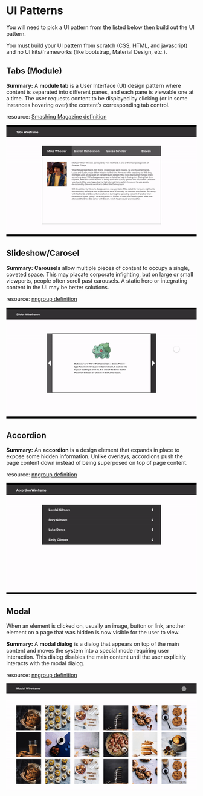 # UI Patterns

You will need to pick a UI pattern from the listed below then build out the UI pattern.

You must build your UI pattern from scratch (CSS, HTML, and javascript) and no UI kits/frameworks (like bootstrap, Material Design, etc.).



##  Tabs (Module)



**Summary:** A **module tab** is a User Interface (UI) design pattern where content is separated into different panes, and each pane is viewable one at a time. The user requests content to be displayed by clicking (or in some instances hovering over) the content’s corresponding tab control.

resource: [Smashing Magazine definition](https://www.smashingmagazine.com/2009/06/module-tabs-in-web-design-best-practices-and-solutions/#:~:text=A%20module%20tab%20is%20a%20User%20Interface%20(UI)%20design%20pattern,the%20content's%20corresponding%20tab%20control.)

![tabs](images/1.gif)



## Slideshow/Carosel



**Summary:** **Carousels** allow multiple pieces of content to occupy a single, coveted space. This may placate corporate infighting, but on large or small viewports, people often scroll past carousels. A static hero or integrating content in the UI may be better solutions. 

resource: [nngroup definition](https://www.nngroup.com/articles/designing-effective-carousels/#:~:text=Summary%3A%20Carousels%20allow%20multiple%20pieces,UI%20may%20be%20better%20solutions.)



![tabs](images/2.gif)




## Accordion



**Summary:** An **accordion** is a design element that expands in place to expose some hidden information. Unlike overlays, accordions push the page content down instead of being superposed on top of page content.

resource: [nngroup definition](https://www.nngroup.com/articles/mobile-accordions/)



![tabs](images/3.gif)



## Modal



When an element is clicked on, usually an image, button or link, another element on a page that was hidden is now visible for the user to view.

**Summary:** A **modal dialog** is a dialog that appears on top of the main content and moves the system into a special mode requiring user interaction. This dialog disables the main content until the user explicitly interacts with the modal dialog.

resource: [nngroup definition](https://www.nngroup.com/articles/modal-nonmodal-dialog/)



![tabs](images/4.gif)
